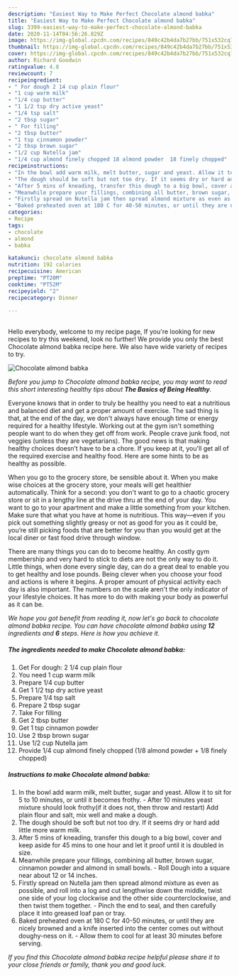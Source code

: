 ```yaml
---
description: "Easiest Way to Make Perfect Chocolate almond babka"
title: "Easiest Way to Make Perfect Chocolate almond babka"
slug: 3399-easiest-way-to-make-perfect-chocolate-almond-babka
date: 2020-11-14T04:56:26.829Z
image: https://img-global.cpcdn.com/recipes/849c42b4da7b27bb/751x532cq70/chocolate-almond-babka-recipe-main-photo.jpg
thumbnail: https://img-global.cpcdn.com/recipes/849c42b4da7b27bb/751x532cq70/chocolate-almond-babka-recipe-main-photo.jpg
cover: https://img-global.cpcdn.com/recipes/849c42b4da7b27bb/751x532cq70/chocolate-almond-babka-recipe-main-photo.jpg
author: Richard Goodwin
ratingvalue: 4.8
reviewcount: 7
recipeingredient:
- " For dough 2 14 cup plain flour"
- "1 cup warm milk"
- "1/4 cup butter"
- "1 1/2 tsp dry active yeast"
- "1/4 tsp salt"
- "2 tbsp sugar"
- " For filling"
- "2 tbsp butter"
- "1 tsp cinnamon powder"
- "2 tbsp brown sugar"
- "1/2 cup Nutella jam"
- "1/4 cup almond finely chopped 18 almond powder  18 finely chopped"
recipeinstructions:
- "In the bowl add warm milk, melt butter, sugar and yeast. Allow it to sit for 5 to 10 minutes, or until it becomes frothy. After 10 minutes yeast mixture should look frothy(if it does not, then throw and restart) Add plain flour and salt, mix well and make a dough."
- "The dough should be soft but not too dry. If it seems dry or hard add little more warm milk."
- "After 5 mins of kneading, transfer this dough to a big bowl, cover and keep aside for 45 mins to one hour and let it proof until it is doubled in size."
- "Meanwhile prepare your fillings, combining all butter, brown sugar, cinnamon powder and almond in small bowls. Roll Dough into a square near about 12 or 14 inches."
- "Firstly spread on Nutella jam then spread almond mixture as even as possible, and roll into a log and cut lengthwise down the middle, twist one side of your log clockwise and the other side counterclockwise, and then twist them together. Pinch the end to seal, and then carefully place it into greased loaf pan or tray."
- "Baked preheated oven at 180 C for 40-50 minutes, or until they are nicely browned and a knife inserted into the center comes out without doughy-ness on it. Allow them to cool for at least 30 minutes before serving."
categories:
- Recipe
tags:
- chocolate
- almond
- babka

katakunci: chocolate almond babka 
nutrition: 192 calories
recipecuisine: American
preptime: "PT20M"
cooktime: "PT52M"
recipeyield: "2"
recipecategory: Dinner

---
```

<br>
Hello everybody, welcome to my recipe page, If you're looking for new recipes to try this weekend, look no further! We provide you only the best Chocolate almond babka recipe here. We also have wide variety of recipes to try.
<br>


![Chocolate almond babka](https://img-global.cpcdn.com/recipes/849c42b4da7b27bb/751x532cq70/chocolate-almond-babka-recipe-main-photo.jpg)

<i>Before you jump to Chocolate almond babka recipe, you may want to read this short interesting healthy tips about <strong>The Basics of Being Healthy</strong>.</i>

Everyone knows that in order to truly be healthy you need to eat a nutritious and balanced diet and get a proper amount of exercise. The sad thing is that, at the end of the day, we don't always have enough time or energy required for a healthy lifestyle. Working out at the gym isn't something people want to do when they get off from work. People crave junk food, not veggies (unless they are vegetarians). The good news is that making healthy choices doesn’t have to be a chore. If you keep at it, you'll get all of the required exercise and healthy food. Here are some hints to be as healthy as possible.

When you go to the grocery store, be sensible about it. When you make wise choices at the grocery store, your meals will get healthier automatically. Think for a second: you don't want to go to a chaotic grocery store or sit in a lengthy line at the drive thru at the end of your day. You want to go to your apartment and make a little something from your kitchen. Make sure that what you have at home is nutritious. This way—even if you pick out something slightly greasy or not as good for you as it could be, you’re still picking foods that are better for you than you would get at the local diner or fast food drive through window.

There are many things you can do to become healthy. An costly gym membership and very hard to stick to diets are not the only way to do it. Little things, when done every single day, can do a great deal to enable you to get healthy and lose pounds. Being clever when you choose your food and actions is where it begins. A proper amount of physical activity each day is also important. The numbers on the scale aren't the only indicator of your lifestyle choices. It has more to do with making your body as powerful as it can be. 


<i>We hope you got benefit from reading it, now let's go back to chocolate almond babka recipe. You can have chocolate almond babka using <strong>12</strong> ingredients and <strong>6</strong> steps. Here is how you achieve it.
</i>

##### The ingredients needed to make Chocolate almond babka:

1. Get  For dough: 2 1/4 cup plain flour
1. You need 1 cup warm milk
1. Prepare 1/4 cup butter
1. Get 1 1/2 tsp dry active yeast
1. Prepare 1/4 tsp salt
1. Prepare 2 tbsp sugar
1. Take  For filling
1. Get 2 tbsp butter
1. Get 1 tsp cinnamon powder
1. Use 2 tbsp brown sugar
1. Use 1/2 cup Nutella jam
1. Provide 1/4 cup almond finely chopped (1/8 almond powder + 1/8 finely chopped)


##### Instructions to make Chocolate almond babka:

1. In the bowl add warm milk, melt butter, sugar and yeast. Allow it to sit for 5 to 10 minutes, or until it becomes frothy. - After 10 minutes yeast mixture should look frothy(if it does not, then throw and restart) Add plain flour and salt, mix well and make a dough.
1. The dough should be soft but not too dry. If it seems dry or hard add little more warm milk.
1. After 5 mins of kneading, transfer this dough to a big bowl, cover and keep aside for 45 mins to one hour and let it proof until it is doubled in size.
1. Meanwhile prepare your fillings, combining all butter, brown sugar, cinnamon powder and almond in small bowls. - Roll Dough into a square near about 12 or 14 inches.
1. Firstly spread on Nutella jam then spread almond mixture as even as possible, and roll into a log and cut lengthwise down the middle, twist one side of your log clockwise and the other side counterclockwise, and then twist them together. - Pinch the end to seal, and then carefully place it into greased loaf pan or tray.
1. Baked preheated oven at 180 C for 40-50 minutes, or until they are nicely browned and a knife inserted into the center comes out without doughy-ness on it. - Allow them to cool for at least 30 minutes before serving.


<i>If you find this Chocolate almond babka recipe helpful please share it to your close friends or family, thank you and good luck.</i>
